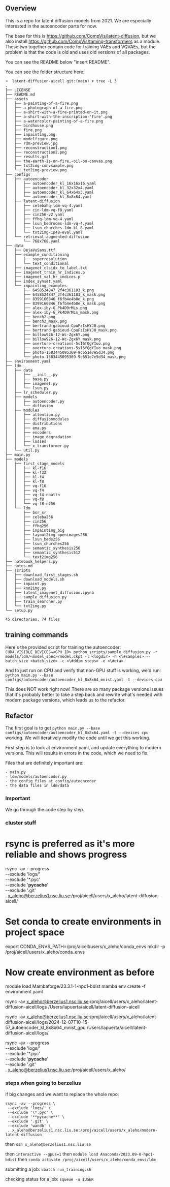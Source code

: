 ## Overview

This is a repo for latent diffusion models from 2021. We are especially interested in the autoencoder parts for now.

The base for this is https://github.com/CompVis/latent-diffusion, but we also install https://github.com/CompVis/taming-transformers as a module. These two together contain code for training VAEs and VQVAEs, but the problem is that the code is old and uses old versions of all packages.

You can see the README below "insert README".

You can see the folder structure here:

```
➜  latent-diffusion-aicell git:(main) ✗ tree -L 3
.
├── LICENSE
├── README.md
├── assets
│   ├── a-painting-of-a-fire.png
│   ├── a-photograph-of-a-fire.png
│   ├── a-shirt-with-a-fire-printed-on-it.png
│   ├── a-shirt-with-the-inscription-'fire'.png
│   ├── a-watercolor-painting-of-a-fire.png
│   ├── birdhouse.png
│   ├── fire.png
│   ├── inpainting.png
│   ├── modelfigure.png
│   ├── rdm-preview.jpg
│   ├── reconstruction1.png
│   ├── reconstruction2.png
│   ├── results.gif
│   ├── the-earth-is-on-fire,-oil-on-canvas.png
│   ├── txt2img-convsample.png
│   └── txt2img-preview.png
├── configs
│   ├── autoencoder
│   │   ├── autoencoder_kl_16x16x16.yaml
│   │   ├── autoencoder_kl_32x32x4.yaml
│   │   ├── autoencoder_kl_64x64x3.yaml
│   │   └── autoencoder_kl_8x8x64.yaml
│   ├── latent-diffusion
│   │   ├── celebahq-ldm-vq-4.yaml
│   │   ├── cin-ldm-vq-f8.yaml
│   │   ├── cin256-v2.yaml
│   │   ├── ffhq-ldm-vq-4.yaml
│   │   ├── lsun_bedrooms-ldm-vq-4.yaml
│   │   ├── lsun_churches-ldm-kl-8.yaml
│   │   └── txt2img-1p4B-eval.yaml
│   └── retrieval-augmented-diffusion
│       └── 768x768.yaml
├── data
│   ├── DejaVuSans.ttf
│   ├── example_conditioning
│   │   ├── superresolution
│   │   └── text_conditional
│   ├── imagenet_clsidx_to_label.txt
│   ├── imagenet_train_hr_indices.p
│   ├── imagenet_val_hr_indices.p
│   ├── index_synset.yaml
│   └── inpainting_examples
│       ├── 6458524847_2f4c361183_k.png
│       ├── 6458524847_2f4c361183_k_mask.png
│       ├── 8399166846_f6fb4e4b8e_k.png
│       ├── 8399166846_f6fb4e4b8e_k_mask.png
│       ├── alex-iby-G_Pk4D9rMLs.png
│       ├── alex-iby-G_Pk4D9rMLs_mask.png
│       ├── bench2.png
│       ├── bench2_mask.png
│       ├── bertrand-gabioud-CpuFzIsHYJ0.png
│       ├── bertrand-gabioud-CpuFzIsHYJ0_mask.png
│       ├── billow926-12-Wc-Zgx6Y.png
│       ├── billow926-12-Wc-Zgx6Y_mask.png
│       ├── overture-creations-5sI6fQgYIuo.png
│       ├── overture-creations-5sI6fQgYIuo_mask.png
│       ├── photo-1583445095369-9c651e7e5d34.png
│       └── photo-1583445095369-9c651e7e5d34_mask.png
├── environment.yaml
├── ldm
│   ├── data
│   │   ├── __init__.py
│   │   ├── base.py
│   │   ├── imagenet.py
│   │   └── lsun.py
│   ├── lr_scheduler.py
│   ├── models
│   │   ├── autoencoder.py
│   │   └── diffusion
│   ├── modules
│   │   ├── attention.py
│   │   ├── diffusionmodules
│   │   ├── distributions
│   │   ├── ema.py
│   │   ├── encoders
│   │   ├── image_degradation
│   │   ├── losses
│   │   └── x_transformer.py
│   └── util.py
├── main.py
├── models
│   ├── first_stage_models
│   │   ├── kl-f16
│   │   ├── kl-f32
│   │   ├── kl-f4
│   │   ├── kl-f8
│   │   ├── vq-f16
│   │   ├── vq-f4
│   │   ├── vq-f4-noattn
│   │   ├── vq-f8
│   │   └── vq-f8-n256
│   └── ldm
│       ├── bsr_sr
│       ├── celeba256
│       ├── cin256
│       ├── ffhq256
│       ├── inpainting_big
│       ├── layout2img-openimages256
│       ├── lsun_beds256
│       ├── lsun_churches256
│       ├── semantic_synthesis256
│       ├── semantic_synthesis512
│       └── text2img256
├── notebook_helpers.py
├── notes.md
├── scripts
│   ├── download_first_stages.sh
│   ├── download_models.sh
│   ├── inpaint.py
│   ├── knn2img.py
│   ├── latent_imagenet_diffusion.ipynb
│   ├── sample_diffusion.py
│   ├── train_searcher.py
│   └── txt2img.py
└── setup.py

45 directories, 74 files
```

## training commands

Here's the provided script for training the autoencoder:
`CUDA_VISIBLE_DEVICES=<GPU_ID> python scripts/sample_diffusion.py -r models/ldm/<model_spec>/model.ckpt -l <logdir> -n <\#samples> --batch_size <batch_size> -c <\#ddim steps> -e <\#eta>`

And to just run on CPU and verify that non-GPU stuff is working, we'd run:
`python main.py --base configs/autoencoder/autoencoder_kl_8x8x64_mnist.yaml -t --devices cpu`

This does NOT work right now! There are so many package versions issues that it's probably better to take a step back and rewrite what's needed with modern package versions, which leads us to the refactor.

## Refactor

The first goal is to get `python main.py --base configs/autoencoder/autoencoder_kl_8x8x64.yaml -t --devices cpu` working. We will iteratively modify the code until we get this working.

First step is to look at environment.yaml, and update everything to modern versions. This will results in errors in the code, which we need to fix.

Files that are definitely important are:

```
- main.py
- ldm/models/autoencoder.py
- the config files at config/autoencoder
- the data files in ldm/data
```

### Important

We go through the code step by step.

### cluster stuff

# rsync is preferred as it's more reliable and shows progress

rsync -av --progress \
 --exclude 'logs/' \
 --exclude '\*.pyc' \
 --exclude '**pycache**' \
 --exclude '.git' \
 . x_aleho@berzelius1.nsc.liu.se:/proj/aicell/users/x_aleho/latent-diffusion-aicell/

# Set conda to create environments in project space

export CONDA_ENVS_PATH=/proj/aicell/users/x_aleho/conda_envs
mkdir -p /proj/aicell/users/x_aleho/conda_envs

# Now create environment as before

module load Mambaforge/23.3.1-1-hpc1-bdist
mamba env create -f environment.yaml

rsync -av x_aleho@berzelius1.nsc.liu.se:/proj/aicell/users/x_aleho/latent-diffusion-aicell/logs /Users/lapuerta/aicell/latent-diffusion-aicell

rsync -av x_aleho@berzelius1.nsc.liu.se:/proj/aicell/users/x_aleho/latent-diffusion-aicell/logs/2024-12-07T10-15-57_autoencoder_kl_8x8x64_mnist_gpu /Users/lapuerta/aicell/latent-diffusion-aicell/logs/

rsync -av --progress \
 --exclude 'logs/' \
 --exclude '\*.pyc' \
 --exclude '**pycache**' \
 --exclude '.git' \
 . x_aleho@berzelius1.nsc.liu.se:/proj/aicell/users/x_aleho/

### steps when going to berzelius

if big changes and we want to replace the whole repo:

```
rsync -av --progress \
 --exclude 'logs/' \
 --exclude '\*.pyc' \
 --exclude '**pycache**' \
 --exclude '.git' \
 --exclude 'wandb' \
 . x_aleho@berzelius1.nsc.liu.se:/proj/aicell/users/x_aleho/modern-latent-diffusion
```

then `ssh x_aleho@berzelius1.nsc.liu.se`

then `interactive --gpus=1`
then `module load Anaconda/2023.09-0-hpc1-bdist`
then `conda activate /proj/aicell/users/x_aleho/conda_envs/ldm`

submitting a job:
`sbatch run_training.sh`

checking status for a job:
`squeue -u $USER`
